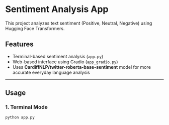 # Sentiment Analysis App

This project analyzes text sentiment (Positive, Neutral, Negative) using Hugging Face Transformers.

## Features

- Terminal-based sentiment analysis (`app.py`)
- Web-based interface using Gradio (`app_gradio.py`)
- Uses **CardiffNLP/twitter-roberta-base-sentiment** model for more accurate everyday language analysis

---

## Usage

### 1. Terminal Mode
```bash
python app.py
